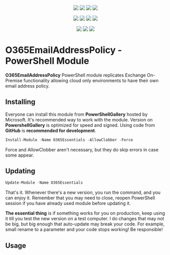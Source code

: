 ﻿<p align="center">
  <a href="https://dev.azure.com/evotecpl/O365EmailAddressPolicy/_build/latest?definitionId=3"><img src="https://dev.azure.com/evotecpl/O365EmailAddressPolicy/_apis/build/status/EvotecIT.O365EmailAddressPolicy"></a>
  <a href="https://www.powershellgallery.com/packages/O365EmailAddressPolicy"><img src="https://img.shields.io/powershellgallery/v/O365EmailAddressPolicy.svg"></a>
  <a href="https://www.powershellgallery.com/packages/O365EmailAddressPolicy"><img src="https://img.shields.io/powershellgallery/vpre/O365EmailAddressPolicy.svg?label=powershell%20gallery%20preview&colorB=yellow"></a>
  <a href="https://github.com/EvotecIT/O365EmailAddressPolicy"><img src="https://img.shields.io/github/license/EvotecIT/O365EmailAddressPolicy.svg"></a>
</p>

<p align="center">
  <a href="https://www.powershellgallery.com/packages/O365EmailAddressPolicy"><img src="https://img.shields.io/powershellgallery/p/O365EmailAddressPolicy.svg"></a>
  <a href="https://github.com/EvotecIT/O365EmailAddressPolicy"><img src="https://img.shields.io/github/languages/top/evotecit/O365EmailAddressPolicy.svg"></a>
  <a href="https://github.com/EvotecIT/O365EmailAddressPolicy"><img src="https://img.shields.io/github/languages/code-size/evotecit/O365EmailAddressPolicy.svg"></a>
  <a href="https://www.powershellgallery.com/packages/O365EmailAddressPolicy"><img src="https://img.shields.io/powershellgallery/dt/O365EmailAddressPolicy.svg"></a>
</p>

<p align="center">
  <a href="https://twitter.com/PrzemyslawKlys"><img src="https://img.shields.io/twitter/follow/PrzemyslawKlys.svg?label=Twitter%20%40PrzemyslawKlys&style=social"></a>
  <a href="https://evotec.xyz/hub"><img src="https://img.shields.io/badge/Blog-evotec.xyz-2A6496.svg"></a>
  <a href="https://www.linkedin.com/in/pklys"><img src="https://img.shields.io/badge/LinkedIn-pklys-0077B5.svg?logo=LinkedIn"></a>
</p>

# O365EmailAddressPolicy - PowerShell Module

**O365EmailAddressPolicy** PowerShell module replicates Exchange On-Premise functionality allowing cloud only environments to have their own email address policy.


## Installing

Everyone can install this module from **PowerShellGallery** hosted by Microsoft. It's recommended way to work with the module.
Version on **PowershellGallery** is optimized for speed and signed. Using code from **GitHub** is **recommended for development**.

```powershell
Install-Module -Name O365Essentials -AllowClobber -Force
```

Force and AllowClobber aren't necessary, but they do skip errors in case some appear.

## Updating

```powershell
Update-Module -Name O365Essentials
```

That's it. Whenever there's a new version, you run the command, and you can enjoy it. Remember that you may need to close, reopen PowerShell session if you have already used module before updating it.

**The essential thing** is if something works for you on production, keep using it till you test the new version on a test computer. I do changes that may not be big, but big enough that auto-update may break your code. For example, small rename to a parameter and your code stops working! Be responsible!

## Usage

